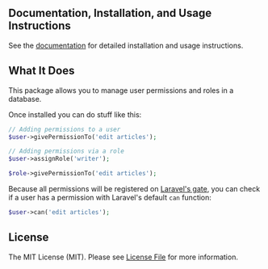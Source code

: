 ## Documentation, Installation, and Usage Instructions

See the [documentation](https://spatie.be/docs/laravel-permission/) for detailed installation and usage instructions.

## What It Does

This package allows you to manage user permissions and roles in a database.

Once installed you can do stuff like this:

```php
// Adding permissions to a user
$user->givePermissionTo('edit articles');

// Adding permissions via a role
$user->assignRole('writer');

$role->givePermissionTo('edit articles');
```

Because all permissions will be registered on [Laravel's gate](https://laravel.com/docs/authorization), you can check if a user has a permission with Laravel's default `can` function:

```php
$user->can('edit articles');
```

## License

The MIT License (MIT). Please see [License File](LICENSE.md) for more information.
